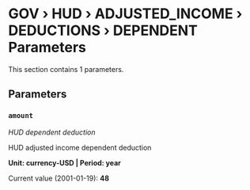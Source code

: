 # GOV › HUD › ADJUSTED_INCOME › DEDUCTIONS › DEPENDENT Parameters

This section contains 1 parameters.

## Parameters

### `amount`
*HUD dependent deduction*

HUD adjusted income dependent deduction

**Unit: currency-USD | Period: year**

Current value (2001-01-19): **48**

